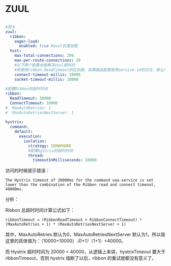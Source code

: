# ZUUL

```yaml

#网关
zuul:
  ribbon:
    eager-load:
      enabled: true #zuul饥饿加载
  host:
    max-total-connections: 200
    max-per-route-connections: 20
    #以下两个配置也是解决zuul超时的
    #和使用ribbon.ReadTimeout的区别是，如果路由配置使用service-id的方式，那么ribbon.ReadTimeout生效，如果使用url的方式，此配置生效
    connect-timeout-millis: 10000
    socket-timeout-millis: 10000
 
#配置Ribbon的超时时间
ribbon:
  ReadTimeout: 10000
  ConnectTimeout: 10000
#  MaxAutoRetries: 1
#  MaxAutoRetriesNextServer: 1
 
hystrix:
  command:
    default:
      execution:
        isolation:
          strategy: SEMAPHORE
          #配置hystrix的超时时间
          thread:
            timeoutInMilliseconds: 20000
```
访问的时候提示错误：

```text
The Hystrix timeout of 20000ms for the command uaa-service is set lower than the combination of the Ribbon read and connect timeout, 40000ms.
```

分析：

Ribbon 总超时时间计算公式如下：

```text
ribbonTimeout = (RibbonReadTimeout + RibbonConnectTimeout) * (MaxAutoRetries + 1) * (MaxAutoRetriesNextServer + 1)
```

其中，MaxAutoRetries 默认为0，MaxAutoRetriesNextServer 默认为1，所以我这里的具体值为：（10000+10000）*（0+1）*（1+1）=40000。

而 Hystrix 超时时间为 20000 < 40000，从逻辑上来讲，hystrixTimeout 要大于 ribbonTimeout，否则 hystrix 熔断了以后，ribbon 的重试就都没有意义了。


